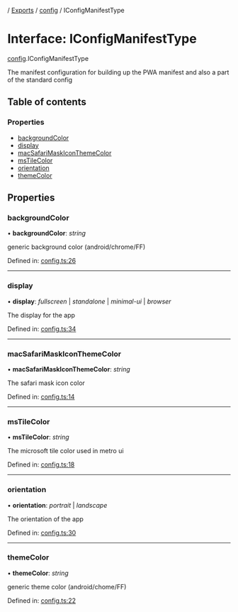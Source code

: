 [](../README.md) / [Exports](../modules.md) / [config](../modules/config.md) / IConfigManifestType

# Interface: IConfigManifestType

[config](../modules/config.md).IConfigManifestType

The manifest configuration for building up the PWA manifest
and also a part of the standard config

## Table of contents

### Properties

- [backgroundColor](config.iconfigmanifesttype.md#backgroundcolor)
- [display](config.iconfigmanifesttype.md#display)
- [macSafariMaskIconThemeColor](config.iconfigmanifesttype.md#macsafarimaskiconthemecolor)
- [msTileColor](config.iconfigmanifesttype.md#mstilecolor)
- [orientation](config.iconfigmanifesttype.md#orientation)
- [themeColor](config.iconfigmanifesttype.md#themecolor)

## Properties

### backgroundColor

• **backgroundColor**: *string*

generic background color (android/chrome/FF)

Defined in: [config.ts:26](https://github.com/onzag/itemize/blob/0569bdf2/config.ts#L26)

___

### display

• **display**: *fullscreen* \| *standalone* \| *minimal-ui* \| *browser*

The display for the app

Defined in: [config.ts:34](https://github.com/onzag/itemize/blob/0569bdf2/config.ts#L34)

___

### macSafariMaskIconThemeColor

• **macSafariMaskIconThemeColor**: *string*

The safari mask icon color

Defined in: [config.ts:14](https://github.com/onzag/itemize/blob/0569bdf2/config.ts#L14)

___

### msTileColor

• **msTileColor**: *string*

The microsoft tile color used in metro ui

Defined in: [config.ts:18](https://github.com/onzag/itemize/blob/0569bdf2/config.ts#L18)

___

### orientation

• **orientation**: *portrait* \| *landscape*

The orientation of the app

Defined in: [config.ts:30](https://github.com/onzag/itemize/blob/0569bdf2/config.ts#L30)

___

### themeColor

• **themeColor**: *string*

generic theme color (android/chome/FF)

Defined in: [config.ts:22](https://github.com/onzag/itemize/blob/0569bdf2/config.ts#L22)
